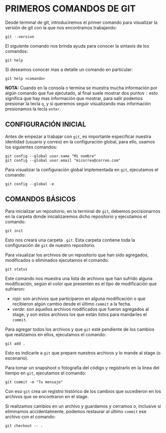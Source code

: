 # PRIMEROS COMANDOS DE GIT

Desde terminal de git, introduciremos el primer comando para visualizar la versión de git con la que nos encontramos trabajando:

    git --version

El siguiente comando nos brinda ayuda para conocer la sintaxis de los comandos:

    git help

Si deseamos conocer mas a detalle un comando en particular:

    git help <comando>

**NOTA:** Cuando en la consola o termina se muestra mucha información por algún comando que fue ejecutado, al final suele mostrar dos puntos `:` esto significa que hay mas información que mostrar, para salir podemos presionar la tecla `q`, y si queremos seguir visualizando mas información presionamos la tecla `enter`.

## CONFIGURACIÓN INICIAL

Antes de empezar a trabajar con `git`, es importante especificar nuestra identidad (usuario y correo) en la configuración global, para ello, usamos los siguientes comandos:

    git config --global user.name "Mi nombre"
    git config --global user.email "micorreo@correo.com"

Para visualizar la configuración global implementada en `git`, ejecutamos el comando:

    git config --global -e

## COMANDOS BÁSICOS

Para inicializar un repositorio, en la terminal de `git`, debemos pocisionarnos en la carpeta donde inicializaremos dicho repositorio y ejecutamos el comando:

    git init

Esto nos creará una carpeta `.git`. Esta carpeta contiene toda la configuración de `git` de nuestro repositorio.

Para visualizar los archivos de un repositorio que han sido agregados, modificados o eliminados ejecutamos el comando:

    git status

Este comando nos muestra una lista de archivos que han sufrido alguna modificación, según el color que presenten es el tipo de modificación que sufrieron:

* *rojo*: son archivos que participaron en alguna modificación o que recibieron algún cambio desde el último `commit` a la fecha.
* *verde*: son aquellos archivos modificados que fueron agregados al stage, y son estos archivos los que están listos para mandarles el `commit`.

Para agregar todos los archivos y que `git` esté pendiente de los cambios que realizamos en ellos, ejecutamos el comando:

    git add .

Esto es indicarle a `git` que prepare nuestros archivos y lo mande al stage (o escenario).

Para tomar un snapshoot o fotografía del código y registrarlo en la línea del tiempo en `git`, ejecutamos el comando:

    git commit -m "Tu mensaje"

Con eso `git` crea un registro histórico de los cambios que sucedieron en los archivos que se encontraron en el stage.

Si realizamos cambios en un archivo y guardamos y cerramos o, inclusive si eliminamos accidentalmente, podemos restaurar al último `commit` ese archivo con el comando:

    git checkout -- .